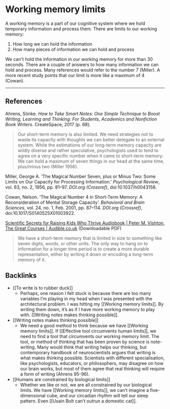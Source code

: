 # Working memory limits
A working memory is a part of our cognitive system where we hold temporary information and process them. There are limits to our working memory:
1. How long we can hold the information
2. How many pieces of information we can hold and process

We can't hold the information in our working memory for more than 30 seconds. There are a couple of answers to how many information we can hold and process. Many references would refer to the number 7 (Miller). A more recent study points that our limit is more like a maximum of 4 (Cowan).

---
## References
Ahrens, Sönke. *How to Take Smart Notes: One Simple Technique to Boost Writing, Learning and Thinking: For Students, Academics and Nonfiction Book Writers*. CreateSpace, 2017 (p. 68).
> Our short-term memory is also limited. We need strategies not to waste its capacity with thoughts we can better delegate to an external system. While the estimations of our long-term memory capacity are wildly diverse and rather speculative, psychologists used to tend to agree on a very specific number when it came to short-term memory: We can hold a maximum of seven things in our head at the same time, plus/minus two (Miller 1956).

Miller, George A. ‘The Magical Number Seven, plus or Minus Two: Some Limits on Our Capacity for Processing Information.’ *Psychological Review*, vol. 63, no. 2, 1956, pp. 81–97. *DOI.org (Crossref)*, doi:10.1037/h0043158.

Cowan, Nelson. ‘The Magical Number 4 in Short-Term Memory: A Reconsideration of Mental Storage Capacity’. *Behavioral and Brain Sciences*, vol. 24, no. 1, Feb. 2001, pp. 87–114. *DOI.org (Crossref)*, doi:10.1017/S0140525X01003922.

[Scientific Secrets for Raising Kids Who Thrive Audiobook | Peter M. Vishton, The Great Courses | Audible.co.uk](https://www.audible.co.uk/pd/Scientific-Secrets-for-Raising-Kids-Who-Thrive-Audiobook/B00IB12F0S)  (Downloadable PDF)
> We have a short-term memory that is limited in size to something like seven digits, words, or other units. The only way to hang on to information for a longer time period is to create a more durable representation, either by writing it down or encoding a long-term memory of it. 

## Backlinks
* [[To write is to rubber duck]]
	* Perhaps, one reason I felt stuck is because there are too many variables I’m playing in my head when I was presented with the architectural problem. I was hitting my [[Working memory limits]]. By writing them down, it’s as if I have more working memory to play with. [[Writing notes makes thinking possible]].
* [[Writing notes makes thinking possible]]
	* We need a good method to think because we have [[Working memory limits]]. If [[Effective tool circumvents human limits]], we need to find a tool that circumvents our working memory limit. The tool, or method of thinking that has been proven by science is note-writing. Many would think that writing helps our thinking, but contemporary handbook of neuroscientists argues that writing is what makes thinking possible. Scientists with different specialisation, like psychologists, educators, or philosophers, may disagree on how our brain works, but most of them agree that real thinking will require a form of writing (Ahrens 95-96).
* [[Humans are constrained by biological limits]]
	* Whether we like or not, we are all constrained by our biological limits. We have [[Working memory limits]], we can’t imagine a five-dimensional cube, and our circadian rhythm will tell our sleep pattern. Even [[Usain Bolt can’t outrun a domestic cat]].

<!-- #evergreen #cognitive -->

<!-- {BearID:012B08CE-0D13-4310-8958-7AA2CAD0566C-57831-00010CFF28C87C77} -->
